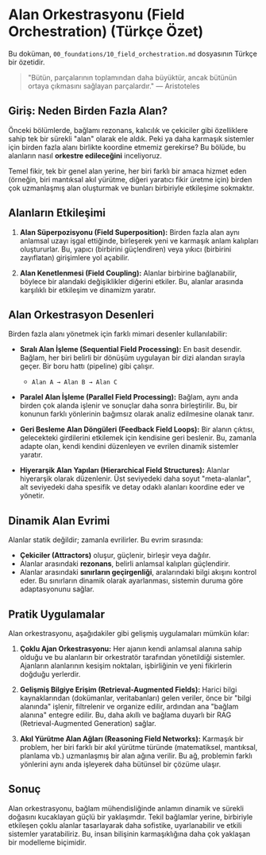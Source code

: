 # Alan Orkestrasyonu (Field Orchestration) (Türkçe Özet)

Bu doküman, `00_foundations/10_field_orchestration.md` dosyasının Türkçe bir özetidir.

> "Bütün, parçalarının toplamından daha büyüktür, ancak bütünün ortaya çıkmasını sağlayan parçalardır."
> — Aristoteles

## Giriş: Neden Birden Fazla Alan?

Önceki bölümlerde, bağlamı rezonans, kalıcılık ve çekiciler gibi özelliklere sahip tek bir sürekli "alan" olarak ele aldık. Peki ya daha karmaşık sistemler için birden fazla alanı birlikte koordine etmemiz gerekirse? Bu bölüde, bu alanların nasıl **orkestre edileceğini** inceliyoruz.

Temel fikir, tek bir genel alan yerine, her biri farklı bir amaca hizmet eden (örneğin, biri mantıksal akıl yürütme, diğeri yaratıcı fikir üretme için) birden çok uzmanlaşmış alan oluşturmak ve bunları birbiriyle etkileşime sokmaktır.

## Alanların Etkileşimi

1.  **Alan Süperpozisyonu (Field Superposition):** Birden fazla alan aynı anlamsal uzayı işgal ettiğinde, birleşerek yeni ve karmaşık anlam kalıpları oluştururlar. Bu, yapıcı (birbirini güçlendiren) veya yıkıcı (birbirini zayıflatan) girişimlere yol açabilir.

2.  **Alan Kenetlenmesi (Field Coupling):** Alanlar birbirine bağlanabilir, böylece bir alandaki değişiklikler diğerini etkiler. Bu, alanlar arasında karşılıklı bir etkileşim ve dinamizm yaratır.

## Alan Orkestrasyon Desenleri

Birden fazla alanı yönetmek için farklı mimari desenler kullanılabilir:

*   **Sıralı Alan İşleme (Sequential Field Processing):** En basit desendir. Bağlam, her biri belirli bir dönüşüm uygulayan bir dizi alandan sırayla geçer. Bir boru hattı (pipeline) gibi çalışır.
    *   `Alan A → Alan B → Alan C`

*   **Paralel Alan İşleme (Parallel Field Processing):** Bağlam, aynı anda birden çok alanda işlenir ve sonuçlar daha sonra birleştirilir. Bu, bir konunun farklı yönlerinin bağımsız olarak analiz edilmesine olanak tanır.

*   **Geri Besleme Alan Döngüleri (Feedback Field Loops):** Bir alanın çıktısı, gelecekteki girdilerini etkilemek için kendisine geri beslenir. Bu, zamanla adapte olan, kendi kendini düzenleyen ve evrilen dinamik sistemler yaratır.

*   **Hiyerarşik Alan Yapıları (Hierarchical Field Structures):** Alanlar hiyerarşik olarak düzenlenir. Üst seviyedeki daha soyut "meta-alanlar", alt seviyedeki daha spesifik ve detay odaklı alanları koordine eder ve yönetir.

## Dinamik Alan Evrimi

Alanlar statik değildir; zamanla evrilirler. Bu evrim sırasında:

*   **Çekiciler (Attractors)** oluşur, güçlenir, birleşir veya dağılır.
*   Alanlar arasındaki **rezonans**, belirli anlamsal kalıpları güçlendirir.
*   Alanlar arasındaki **sınırların geçirgenliği**, aralarındaki bilgi akışını kontrol eder. Bu sınırların dinamik olarak ayarlanması, sistemin duruma göre adaptasyonunu sağlar.

## Pratik Uygulamalar

Alan orkestrasyonu, aşağıdakiler gibi gelişmiş uygulamaları mümkün kılar:

1.  **Çoklu Ajan Orkestrasyonu:** Her ajanın kendi anlamsal alanına sahip olduğu ve bu alanların bir orkestratör tarafından yönetildiği sistemler. Ajanların alanlarının kesişim noktaları, işbirliğinin ve yeni fikirlerin doğduğu yerlerdir.

2.  **Gelişmiş Bilgiye Erişim (Retrieval-Augmented Fields):** Harici bilgi kaynaklarından (dokümanlar, veritabanları) gelen veriler, önce bir "bilgi alanında" işlenir, filtrelenir ve organize edilir, ardından ana "bağlam alanına" entegre edilir. Bu, daha akıllı ve bağlama duyarlı bir RAG (Retrieval-Augmented Generation) sağlar.

3.  **Akıl Yürütme Alan Ağları (Reasoning Field Networks):** Karmaşık bir problem, her biri farklı bir akıl yürütme türünde (matematiksel, mantıksal, planlama vb.) uzmanlaşmış bir alan ağına verilir. Bu ağ, problemin farklı yönlerini aynı anda işleyerek daha bütünsel bir çözüme ulaşır.

## Sonuç

Alan orkestrasyonu, bağlam mühendisliğinde anlamın dinamik ve sürekli doğasını kucaklayan güçlü bir yaklaşımdır. Tekil bağlamlar yerine, birbiriyle etkileşen çoklu alanlar tasarlayarak daha sofistike, uyarlanabilir ve etkili sistemler yaratabiliriz. Bu, insan bilişinin karmaşıklığına daha çok yaklaşan bir modelleme biçimidir.
